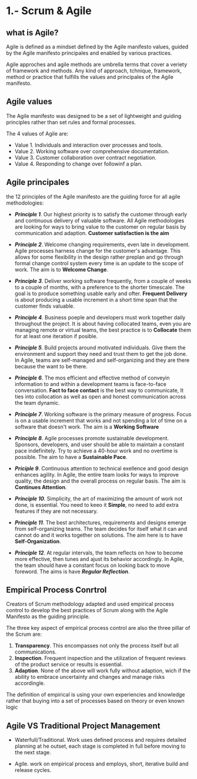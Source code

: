 # 1.- Scrum & Agile

## what is Agile?

Agile is defined as a mindset defined by the Agile manifesto values, guided by the Agile manifesto principales and enabled by various practices.

Agile approches and agile methods are umbrella terms that cover a veriety of framework and methods. Any kind of approach, tchnique, framework, method or practice that fulfills the values and principales of the Agile manifesto.


## Agile values

The Agile manifesto was designed to be a set of lightweight and guiding principles rather than set rules and formal processes.

The 4 values of Agile are:

* Value 1. Individuals and interaction over processes and tools.
* Value 2. Working software over comprehensive documentation.
* Value 3. Customer collaboration over contract negotiation.
* Value 4. Responding to change over followinf a plan.


## Agile principales

the 12 principles of the Agile manifesto are the guiding force for all agile methodologies:

* __*Principle 1*__. Our highest priority is to satisfy the customer through early and continuous delivery of valuable software. 
All Agile methodologies are looking for ways to bring value to the customer on regular basis by communication and adaption. __Customer satisfaction is the aim__

* __*Principle 2*__. Welcome changing requirements, even late in development. Agile processes harness change for the customer's advantage.
This allows for some flexibility in the design rather preplan and go through formal change control system every time is an update to the scope of work. The aim is to __Welcome Change__.

* __*Principle 3*__. Deliver working software frequently, from a couple of weeks to a couple of months, with a preference to the shorter timescale.
The goal is to produce something usable early and ofter. __Frequent Delivery__ is about  producing a usable increment in a short time span that the customer finds valuable.
* __*Principle 4*__. Business poeple and developers must work together daily throughout the project.
It is about having collocated teams, even you are managing remote or virtual teams, the best practice is to __Collocate__ them for at least one iteration if posible.
* __*Principle 5*__. Build projects around motivated individuals. Give them the environment and support they need and trust them to get the job done.
In Agile, teams are self-managed and self-organizing and they are there because the want to be there.
* __*Principle 6*__. The mos efficient and effective method of conveyin information to and within a development teams is face-to-face conversation.
__Fact to face contact__ is the best way to communicate, It ties into collocation as well as open and honest communication across the team dynamic.
* __*Principle 7*__. Working software is the primary measure of progress.
Focus is on a usable increment that works and not spending a lot of time on a software that doesn't work. The aim is a __Working Software__
* __*Principle 8*__. Agile processes promote sustainable development. Sponsors, developers, and user should be able to maintain a constant pace indefinitely.
Try to achieve a 40-hour work and no overtime is possible. The aim to have a __Sustainable Pace__.
* __*Priciple 9*__. Continuous attention to technical exellence and good design enhances agility.
In Agile, the entire team looks for ways to  improve quality, the design and the overall process on regular basis. The aim is __Continues Attention__.
* __*Principle 10*__. Simplicity, the art of maximizing the amount of work not done, is essential.
You need to keeo it __Simple__, no need to add extra features if they are not necessary.
* __*Principle 11*__. The best architectures, requirements and designs emerge from self-organizing teams.
The team decides for itself what it can and cannot do and it works together on solutions. The aim here is to have __Self-Organization__.
* __*Principle 12*__. At regular intervals, the team reflects on how to become more effective, then tunes and ajust its behavior accordingly.
In Agile, the team should have a constant focus on looking back to move foreword. The aims is have __*Regular Reflection*__.


## Empirical Process Conrtrol

Creators of Scrum methodology adapted and used empirical process control to develop the best practices of Scrum along with the Agile Manifesto as the guiding principle.

The three key aspect of empirical process control are also the three pillar of the Scrum are:

1. __Transparency__. This encompasses not only the process itself but all communications.
2. __Inspection__. Frequent inspection and the utilization of frequent reviews of the product service or results is essential.
3. __Adaption__. None of the above will work fully without adaption, wich if the ability to embrace uncertainty and changes and manage risks accordingle.

The definition of empirical is using your own experiencies and knowledge rather that buying into a set of processes based on theory or even known logic

## Agile VS Traditional Project Management

* Waterfull/Traditional. Work uses defined process and requires detailed planning at he outset, each stage is completed in full before moving to the next stage.

* Agile. work on empirical process and employs, short, iterative build and release cycles.
